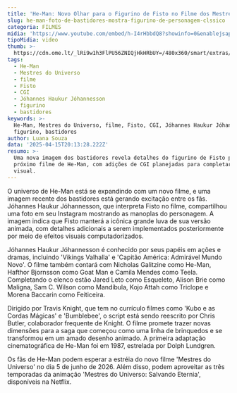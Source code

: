 ```yaml
---
title: 'He-Man: Novo Olhar para o Figurino de Fisto no Filme dos Mestres do Universo'
slug: he-man-foto-de-bastidores-mostra-figurino-de-personagem-clssico
categoria: FILMES
midia: 'https://www.youtube.com/embed/h-I4rHbbdQ8?showinfo=0&enablejsapi=1'
tipoMidia: video
thumb: >-
  https://cdn.ome.lt/_lRi9w1h3FlPU56ZNIQjHkHRbUY=/480x360/smart/extras/conteudos/Captura_de_tela_2025-04-15_163444.png
tags:
  - He-Man
  - Mestres do Universo
  - filme
  - Fisto
  - CGI
  - Jóhannes Haukur Jóhannesson
  - figurino
  - bastidores
keywords: >-
  He-Man, Mestres do Universo, filme, Fisto, CGI, Jóhannes Haukur Jóhannesson,
  figurino, bastidores
author: Luana Souza
data: '2025-04-15T20:13:28.222Z'
resumo: >-
  Uma nova imagem dos bastidores revela detalhes do figurino de Fisto para o
  próximo filme de He-Man, com adições de CGI planejadas para completar o
  visual.
---
```


O universo de He-Man está se expandindo com um novo filme, e uma imagem recente dos bastidores está gerando excitação entre os fãs. Jóhannes Haukur Jóhannesson, que interpreta Fisto no filme, compartilhou uma foto em seu Instagram mostrando as manoplas do personagem. A imagem indica que Fisto manterá a icônica grande luva de sua versão animada, com detalhes adicionais a serem implementados posteriormente por meio de efeitos visuais computadorizados.

<blockquote class="twitter-tweet"><a href="https://twitter.com/user/status/1910372152844353562"></a></blockquote>

Jóhannes Haukur Jóhannesson é conhecido por seus papéis em ações e dramas, incluindo 'Vikings Valhalla' e 'Capitão América: Admirável Mundo Novo'. O filme também contará com Nicholas Galitzine como He-Man, Hafthor Bjornsson como Goat Man e Camila Mendes como Teela. Completando o elenco estão Jared Leto como Esqueleto, Alison Brie como Maligna, Sam C. Wilson como Mandíbula, Kojo Attah como Triclope e Morena Baccarin como Feiticeira.

Dirigido por Travis Knight, que tem no currículo filmes como 'Kubo e as Cordas Mágicas' e 'Bumblebee', o script está sendo reescrito por Chris Butler, colaborador frequente de Knight. O filme promete trazer novas dimensões para a saga que começou como uma linha de brinquedos e se transformou em um amado desenho animado. A primeira adaptação cinematográfica de He-Man foi em 1987, estrelada por Dolph Lundgren.

Os fãs de He-Man podem esperar a estréia do novo filme 'Mestres do Universo' no dia 5 de junho de 2026. Além disso, podem aproveitar as três temporadas da animação 'Mestres do Universo: Salvando Eternia', disponíveis na Netflix.

